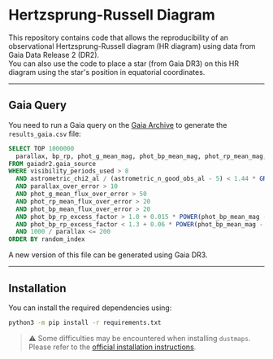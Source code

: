 # Hertzsprung-Russell Diagram

This repository contains code that allows the reproducibility of an observational Hertzsprung-Russell diagram (HR diagram) using data from Gaia Data Release 2 (DR2).\
You can also use the code to place a star (from Gaia DR3) on this HR diagram using the star's position in equatorial coordinates.

---

## Gaia Query

You need to run a Gaia query on the [Gaia Archive](https://gea.esac.esa.int/archive/) to generate the `results_gaia.csv` file:

```sql
SELECT TOP 1000000
  parallax, bp_rp, phot_g_mean_mag, phot_bp_mean_mag, phot_rp_mean_mag, a_g_val, ra, dec
FROM gaiadr2.gaia_source
WHERE visibility_periods_used > 8
  AND astrometric_chi2_al / (astrometric_n_good_obs_al - 5) < 1.44 * GREATEST(1, EXP(-0.4 * (phot_g_mean_mag - 19.5)))
  AND parallax_over_error > 10
  AND phot_g_mean_flux_over_error > 50
  AND phot_rp_mean_flux_over_error > 20
  AND phot_bp_mean_flux_over_error > 20
  AND phot_bp_rp_excess_factor > 1.0 + 0.015 * POWER(phot_bp_mean_mag - phot_rp_mean_mag, 2)
  AND phot_bp_rp_excess_factor < 1.3 + 0.06 * POWER(phot_bp_mean_mag - phot_rp_mean_mag, 2)
  AND 1000 / parallax <= 200
ORDER BY random_index
```

A new version of this file can be generated using Gaia DR3.

---

## Installation

You can install the required dependencies using:

```bash
python3 -m pip install -r requirements.txt
```

> ⚠️ Some difficulties may be encountered when installing `dustmaps`. Please refer to the [official installation instructions](https://dustmaps.readthedocs.io/en/latest/installation.html).
